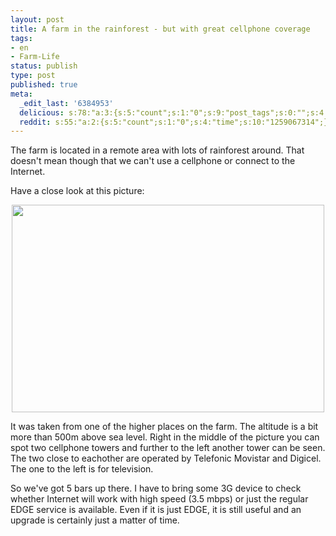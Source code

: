 ```yaml
---
layout: post
title: A farm in the rainforest - but with great cellphone coverage
tags:
- en
- Farm-Life
status: publish
type: post
published: true
meta:
  _edit_last: '6384953'
  delicious: s:78:"a:3:{s:5:"count";s:1:"0";s:9:"post_tags";s:0:"";s:4:"time";s:10:"1259067312";}";
  reddit: s:55:"a:2:{s:5:"count";s:1:"0";s:4:"time";s:10:"1259067314";}";
---
```

The farm is located in a remote area with lots of rainforest around. That doesn't mean though that we can't use a cellphone or connect to the Internet.

Have a close look at this picture:

<a href="http://www.flickr.com/photos/34665899@N00/4026422355" title="View '' on Flickr.com"><div style="text-align:center;"><img src="http://farm3.static.flickr.com/2667/4026422355_7da0a8ffc8.jpg" alt="" border="0" width="500" height="332" /></div></a>

It was taken from one of the higher places on the farm. The altitude is a bit more than 500m above sea level. Right in the middle of the picture you can spot two cellphone towers and further to the left another tower can be seen. The two close to eachother are operated by Telefonic Movistar and Digicel. The one to the left is for television.

So we've got 5 bars up there. I have to bring some 3G device to check whether Internet will work with high speed (3.5 mbps) or just the regular EDGE service is available. Even if it is just EDGE, it is still useful and an upgrade is certainly just a matter of time.
